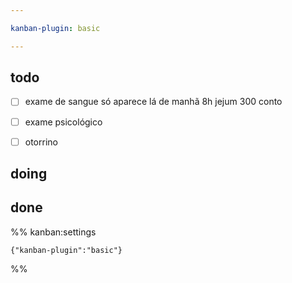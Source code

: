 ```yaml
---

kanban-plugin: basic

---
```


## todo

- [ ] exame de sangue só aparece lá de manhã 8h jejum 300 conto
- [ ] exame psicológico
- [ ] otorrino


## doing



## done





%% kanban:settings
```
{"kanban-plugin":"basic"}
```
%%
